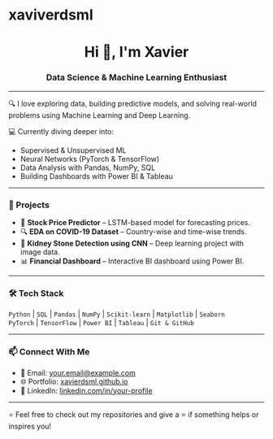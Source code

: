 # xaviverdsml
<h1 align="center">Hi 👋, I'm Xavier</h1>
<h3 align="center">Data Science & Machine Learning Enthusiast</h3>

---

🔍 I love exploring data, building predictive models, and solving real-world problems using Machine Learning and Deep Learning.

💻 Currently diving deeper into:
- Supervised & Unsupervised ML
- Neural Networks (PyTorch & TensorFlow)
- Data Analysis with Pandas, NumPy, SQL
- Building Dashboards with Power BI & Tableau

---

### 🚀 Projects
- 🧠 **Stock Price Predictor** – LSTM-based model for forecasting prices.
- 🔍 **EDA on COVID-19 Dataset** – Country-wise and time-wise trends.
- 🏥 **Kidney Stone Detection using CNN** – Deep learning project with image data.
- 📊 **Financial Dashboard** – Interactive BI dashboard using Power BI.

---

### 🛠 Tech Stack
`Python` | `SQL` | `Pandas` | `NumPy` | `Scikit-learn` | `Matplotlib` | `Seaborn`  
`PyTorch` | `TensorFlow` | `Power BI` | `Tableau` | `Git & GitHub`

---

### 📫 Connect With Me
- 📧 Email: your.email@example.com
- 🌐 Portfolio: [xavierdsml.github.io](https://xavierdsml.github.io)
- 💼 LinkedIn: [linkedin.com/in/your-profile](https://linkedin.com/in/your-profile)

---

⭐️ Feel free to check out my repositories and give a ⭐ if something helps or inspires you!
